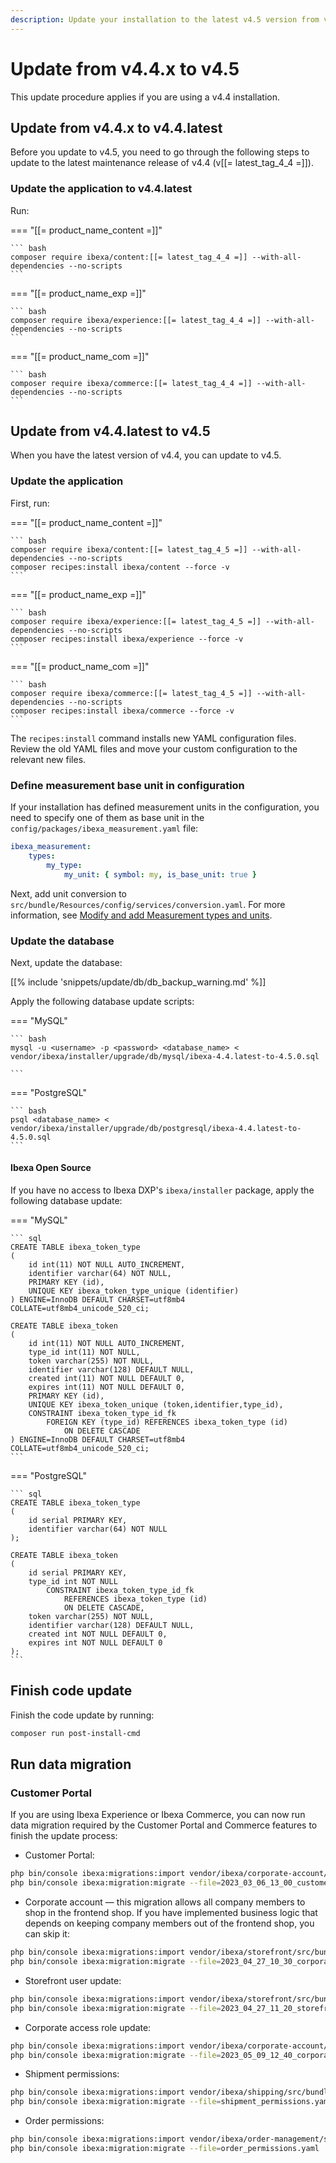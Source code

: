 ```yaml
---
description: Update your installation to the latest v4.5 version from v4.4.x.
---
```


# Update from v4.4.x to v4.5

This update procedure applies if you are using a v4.4 installation.

## Update from v4.4.x to v4.4.latest

Before you update to v4.5, you need to go through the following steps to update to the latest maintenance release of v4.4 (v[[= latest_tag_4_4 =]]).

### Update the application to v4.4.latest

Run:

=== "[[= product_name_content =]]"

    ``` bash
    composer require ibexa/content:[[= latest_tag_4_4 =]] --with-all-dependencies --no-scripts
    ```
=== "[[= product_name_exp =]]"

    ``` bash
    composer require ibexa/experience:[[= latest_tag_4_4 =]] --with-all-dependencies --no-scripts
    ```
=== "[[= product_name_com =]]"

    ``` bash
    composer require ibexa/commerce:[[= latest_tag_4_4 =]] --with-all-dependencies --no-scripts
    ```

## Update from v4.4.latest to v4.5

When you have the latest version of v4.4, you can update to v4.5.

### Update the application

First, run:

=== "[[= product_name_content =]]"

    ``` bash
    composer require ibexa/content:[[= latest_tag_4_5 =]] --with-all-dependencies --no-scripts
    composer recipes:install ibexa/content --force -v
    ```
=== "[[= product_name_exp =]]"

    ``` bash
    composer require ibexa/experience:[[= latest_tag_4_5 =]] --with-all-dependencies --no-scripts
    composer recipes:install ibexa/experience --force -v
    ```
=== "[[= product_name_com =]]"

    ``` bash
    composer require ibexa/commerce:[[= latest_tag_4_5 =]] --with-all-dependencies --no-scripts
    composer recipes:install ibexa/commerce --force -v
    ```

The `recipes:install` command installs new YAML configuration files.
Review the old YAML files and move your custom configuration to the relevant new files.

### Define measurement base unit in configuration

If your installation has defined measurement units in the configuration,
you need to specify one of them as base unit in the `config/packages/ibexa_measurement.yaml` file:

```yaml
ibexa_measurement:
    types:
        my_type:
            my_unit: { symbol: my, is_base_unit: true }
```

Next, add unit conversion to `src/bundle/Resources/config/services/conversion.yaml`. 
For more information, see [Modify and add Measurement types and units](https://doc.ibexa.co/en/4.5/content_management/field_types/field_type_reference/measurementfield/#modify-and-add-measurement-types-and-units).

### Update the database

Next, update the database:

[[% include 'snippets/update/db/db_backup_warning.md' %]]

Apply the following database update scripts:

=== "MySQL"

    ``` bash
    mysql -u <username> -p <password> <database_name> < vendor/ibexa/installer/upgrade/db/mysql/ibexa-4.4.latest-to-4.5.0.sql

    ```

=== "PostgreSQL"

    ``` bash
    psql <database_name> < vendor/ibexa/installer/upgrade/db/postgresql/ibexa-4.4.latest-to-4.5.0.sql
    ```

#### Ibexa Open Source

If you have no access to Ibexa DXP's `ibexa/installer` package, apply the following database update:

=== "MySQL"

    ``` sql
    CREATE TABLE ibexa_token_type
    (
        id int(11) NOT NULL AUTO_INCREMENT,
        identifier varchar(64) NOT NULL,
        PRIMARY KEY (id),
        UNIQUE KEY ibexa_token_type_unique (identifier)
    ) ENGINE=InnoDB DEFAULT CHARSET=utf8mb4 COLLATE=utf8mb4_unicode_520_ci;
    
    CREATE TABLE ibexa_token
    (
        id int(11) NOT NULL AUTO_INCREMENT,
        type_id int(11) NOT NULL,
        token varchar(255) NOT NULL,
        identifier varchar(128) DEFAULT NULL,
        created int(11) NOT NULL DEFAULT 0,
        expires int(11) NOT NULL DEFAULT 0,
        PRIMARY KEY (id),
        UNIQUE KEY ibexa_token_unique (token,identifier,type_id),
        CONSTRAINT ibexa_token_type_id_fk
            FOREIGN KEY (type_id) REFERENCES ibexa_token_type (id)
                ON DELETE CASCADE
    ) ENGINE=InnoDB DEFAULT CHARSET=utf8mb4 COLLATE=utf8mb4_unicode_520_ci;
    ```

=== "PostgreSQL"

    ``` sql
    CREATE TABLE ibexa_token_type
    (
        id serial PRIMARY KEY,
        identifier varchar(64) NOT NULL
    );
    
    CREATE TABLE ibexa_token
    (
        id serial PRIMARY KEY,
        type_id int NOT NULL
            CONSTRAINT ibexa_token_type_id_fk
                REFERENCES ibexa_token_type (id)
                ON DELETE CASCADE,
        token varchar(255) NOT NULL,
        identifier varchar(128) DEFAULT NULL,
        created int NOT NULL DEFAULT 0,
        expires int NOT NULL DEFAULT 0
    );
    ```

## Finish code update

Finish the code update by running:

```bash
composer run post-install-cmd
```

## Run data migration

### Customer Portal

If you are using Ibexa Experience or Ibexa Commerce,
you can now run data migration required by the Customer Portal and Commerce features to finish the update process:

- Customer Portal:

```bash
php bin/console ibexa:migrations:import vendor/ibexa/corporate-account/src/bundle/Resources/migrations/customer_portal.yaml --name=2023_03_06_13_00_customer_portal.yaml
php bin/console ibexa:migration:migrate --file=2023_03_06_13_00_customer_portal.yaml
```

- Corporate account — this migration allows all company members to shop in the frontend shop. If you have implemented business logic that depends on keeping company members out of the frontend shop, you can skip it:

```bash
php bin/console ibexa:migrations:import vendor/ibexa/storefront/src/bundle/Resources/migrations/2023_04_27_10_30_corporate_account.yaml --name=2023_04_27_10_30_corporate_account.yaml
php bin/console ibexa:migration:migrate --file=2023_04_27_10_30_corporate_account.yaml
```

- Storefront user update:

```bash
php bin/console ibexa:migrations:import vendor/ibexa/storefront/src/bundle/Resources/migrations/2023_04_27_11_20_storefront_user_role_update.yaml --name=2023_04_27_11_20_storefront_user_role_update.yaml
php bin/console ibexa:migration:migrate --file=2023_04_27_11_20_storefront_user_role_update.yaml
```

- Corporate access role update:

```bash
php bin/console ibexa:migrations:import vendor/ibexa/corporate-account/src/bundle/Resources/migrations/2023_05_09_12_40_corporate_access_role_update.yaml --name=2023_05_09_12_40_corporate_access_role_update.yaml
php bin/console ibexa:migration:migrate --file=2023_05_09_12_40_corporate_access_role_update.yaml
```

- Shipment permissions:

```bash
php bin/console ibexa:migrations:import vendor/ibexa/shipping/src/bundle/Resources/install/migrations/shipment_permissions.yaml --name=shipment_permissions.yaml
php bin/console ibexa:migration:migrate --file=shipment_permissions.yaml
```

- Order permissions:

```bash
php bin/console ibexa:migrations:import vendor/ibexa/order-management/src/bundle/Resources/install/migrations/order_permissions.yaml --name=order_permissions.yaml
php bin/console ibexa:migration:migrate --file=order_permissions.yaml
```